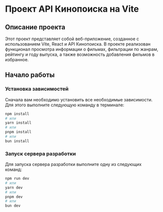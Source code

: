 # Проект API Кинопоиска на Vite

## Описание проекта

Этот проект представляет собой веб-приложение, созданное с использованием Vite, React и API Кинопоиска. В проекте реализован функционал просмотра информации о фильмах, фильтрации по жанрам, рейтингу и году выпуска, а также возможность добавления фильмов в избранное.

## Начало работы

### Установка зависимостей

Сначала вам необходимо установить все необходимые зависимости. Для этого выполните следующую команду в терминале:

```bash
npm install
# или
yarn install
# или
pnpm install
# или
bun install
```

### Запуск сервера разработки

Для запуска сервера разработки выполните одну из следующих команд:

```bash
npm run dev
# или
yarn dev
# или
pnpm dev
# или
bun dev
```
